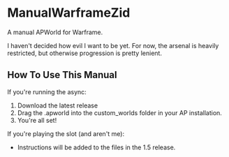 # ManualWarframeZid
A manual APWorld for Warframe.

I haven't decided how evil I want to be yet.
For now, the arsenal is heavily restricted, but otherwise progression is pretty lenient.

## How To Use This Manual

If you're running the async:
1) Download the latest release
2) Drag the .apworld into the custom_worlds folder in your AP installation.
3) You're all set!

If you're playing the slot (and aren't me):
- Instructions will be added to the files in the 1.5 release.